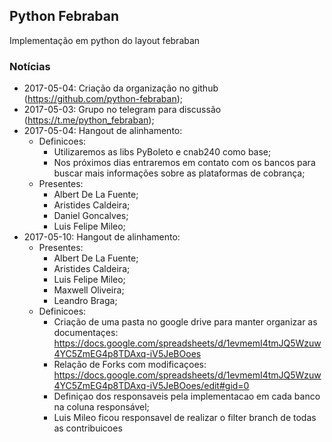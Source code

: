 ## Python Febraban

Implementação em python do layout febraban

### Notícias


- 2017-05-04: Criação da organização no github (https://github.com/python-febraban);
- 2017-05-03: Grupo no telegram para discussão (https://t.me/python_febraban);
- 2017-05-04: Hangout de alinhamento:
  - Definicoes:
     - Utilizaremos as libs PyBoleto e cnab240 como base;
     - Nos próximos dias entraremos em contato com os bancos para buscar mais informações sobre as plataformas de cobrança;
   - Presentes:
     - Albert De La Fuente;
     - Aristides Caldeira;
     - Daniel Goncalves;
     - Luis Felipe Mileo;
- 2017-05-10: Hangout de alinhamento:
   - Presentes:
      - Albert De La Fuente;
      - Aristides Caldeira;
      - Luis Felipe Mileo;
      - Maxwell Oliveira;
      - Leandro Braga;
   - Definicoes:
     - Criação de uma pasta no google drive para manter organizar as documentaçes: https://docs.google.com/spreadsheets/d/1evmemI4tmJQ5Wzuw4YC5ZmEG4p8TDAxq-iV5JeBOoes
     - Relação de Forks com modificaçoes: https://docs.google.com/spreadsheets/d/1evmemI4tmJQ5Wzuw4YC5ZmEG4p8TDAxq-iV5JeBOoes/edit#gid=0
     - Definiçao dos responsaveis pela implementacao em cada banco na coluna responsável;
     - Luis Mileo ficou responsavel de realizar o filter branch de todas as contribuicoes

